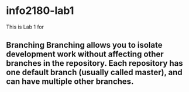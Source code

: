 # info2180-lab1
This is Lab 1 for <Paul Bailey> 

## Branching  Branching allows you to isolate development work without affecting other branches in the repository. Each repository has one default branch (usually called master), and can have multiple other branches.